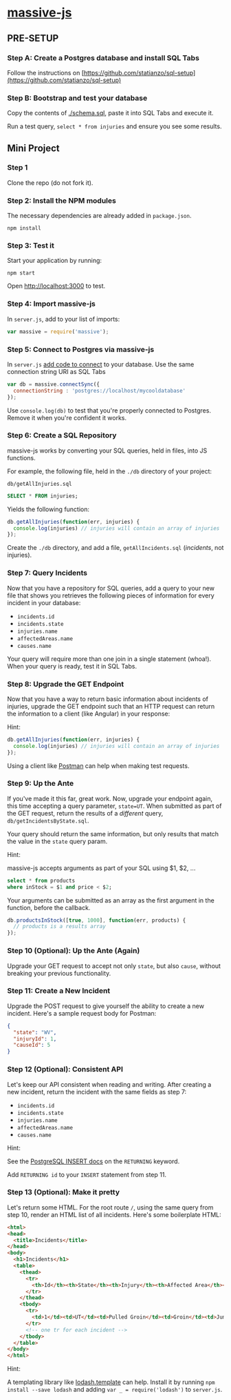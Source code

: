 # [massive-js](https://massive-js.readthedocs.io/en/latest/)

## PRE-SETUP

### Step A: Create a Postgres database and install SQL Tabs

Follow the instructions on [https://github.com/statianzo/sql-setup](https://github.com/statianzo/sql-setup)

### Step B: Bootstrap and test your database
 
Copy the contents of [./schema.sql](https://github.com/statianzo/massive-demo/blob/master/schema.sql),
paste it into SQL Tabs and execute it.

Run a test query, `select * from injuries` and ensure you see some results.

## Mini Project

### Step 1

Clone the repo (do not fork it).

### Step 2: Install the NPM modules

The necessary dependencies are already added in `package.json`.

```
npm install
```

### Step 3: Test it

Start your application by running:

```
npm start
``` 

Open [http://localhost:3000](http://localhost:3000) to test.

### Step 4: Import massive-js
 
In `server.js`, add to your list of imports:

```js
var massive = require('massive');
```

### Step 5: Connect to Postgres via massive-js

In `server.js` [add code to connect](https://github.com/robconery/massive-js#express-example)
to your database. Use the same connection string URI as SQL Tabs

```js
var db = massive.connectSync({
  connectionString : 'postgres://localhost/mycooldatabase'
});
```

Use `console.log(db)` to test that you're properly connected to Postgres.
Remove it when you're confident it works.

### Step 6: Create a SQL Repository

massive-js works by converting your SQL queries, held in files, into JS functions.

For example, the following file, held in the `./db` directory of your project:

`db/getAllInjuries.sql`
```sql
SELECT * FROM injuries;
```

Yields the following function:

```js
db.getAllInjuries(function(err, injuries) {
  console.log(injuries) // injuries will contain an array of injuries
});
```

Create the `./db` directory, and add a file, `getAllIncidents.sql`
(_incidents_, not injuries).

### Step 7: Query Incidents

Now that you have a repository for SQL queries, add a query to your new file
that shows you retrieves the following pieces of information for every incident
in your database:

* `incidents.id`
* `incidents.state`
* `injuries.name`
* `affectedAreas.name`
* `causes.name`

Your query will require more than one join in a single statement (whoa!). When
your query is ready, test it in SQL Tabs.

### Step 8: Upgrade the GET Endpoint

Now that you have a way to return basic information about incidents of
injuries, upgrade the GET endpoint such that an HTTP request can return the
information to a client (like Angular) in your response:

Hint:

```js
db.getAllInjuries(function(err, injuries) {
  console.log(injuries) // injuries will contain an array of injuries
});
```

Using a client like [Postman](https://www.getpostman.com/) can help when making
test requests.

### Step 9: Up the Ante

If you've made it this far, great work. Now, upgrade your endpoint again, this
time accepting a query parameter, `state=UT`. When  submitted as part of the
GET request, return the results of a _different_ query, `db/getIncidentsByState.sql`.

Your query should return the same information, but only results that match the
value in the `state` query param.

Hint:

massive-js accepts arguments as part of your SQL using $1, $2, ...

```sql
select * from products
where inStock = $1 and price < $2;
```

Your arguments can be submitted as an array as the first argument in the
function, before the callback.

```js
db.productsInStock([true, 1000], function(err, products) {
  // products is a results array
});
```

### Step 10 (Optional): Up the Ante (Again)

Upgrade your GET request to accept not only `state`, but also `cause`,
without breaking your previous functionality.

### Step 11: Create a New Incident

Upgrade the POST request to give yourself the ability to create a new incident.
Here's a sample request body for Postman:

```json
{
  "state": "WV",
  "injuryId": 1,
  "causeId": 5
}
```

### Step 12 (Optional): Consistent API

Let's keep our API consistent when reading and writing. After creating a new
incident, return the incident with the same fields as step 7:

* `incidents.id`
* `incidents.state`
* `injuries.name`
* `affectedAreas.name`
* `causes.name`

Hint:

See the [PostgreSQL INSERT docs](https://www.postgresql.org/docs/9.6/static/sql-insert.html)
on the `RETURNING` keyword.

Add `RETURNING id` to your `INSERT` statement from step 11.


### Step 13 (Optional): Make it pretty

Let's return some HTML. For the root route `/`, using the same query from step 10, render an HTML list
of all incidents. Here's some boilerplate HTML:

```html
<html>
<head>
  <title>Incidents</title>
</head>
<body>
  <h1>Incidents</h1>
  <table>
    <thead>
      <tr>
        <th>Id</th><th>State</th><th>Injury</th><th>Affected Area</th><th>Cause</th>
      </tr>
    </thead>
    <tbody>
      <tr>
        <td>1</td><td>UT</td><td>Pulled Groin</td><td>Groin</td><td>Jumping jacks</td>
      </tr>
      <!-- one tr for each incident -->
    </tbody>
  </table>
</body>
</html>
```

Hint:

A templating library like [lodash.template](https://lodash.com/docs/4.17.1#template) can help.
Install it by running `npm install --save lodash` and adding `var _ = require('lodash')` to `server.js`.
